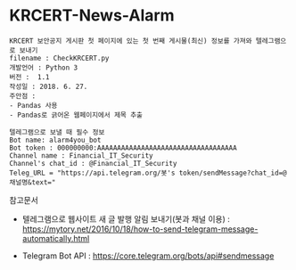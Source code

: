 # KRCERT-News-Alarm

    KRCERT 보안공지 게시판 첫 페이지에 있는 첫 번째 게시물(최신) 정보를 가져와 텔레그램으로 보내기
    filename : CheckKRCERT.py
    개발언어 : Python 3
    버전 :  1.1
    작성일 : 2018. 6. 27.
    주안점 : 
    - Pandas 사용
    - Pandas로 긁어온 웹페이지에서 제목 추출

    텔레그램으로 보낼 때 필수 정보
    Bot name: alarm4you_bot
    Bot token : 000000000:AAAAAAAAAAAAAAAAAAAAAAAAAAAAAAAAAAA
    Channel name : Financial_IT_Security
    Channel's chat_id : @Financial_IT_Security
    Teleg_URL = "https://api.telegram.org/봇's token/sendMessage?chat_id=@채널명&text="


참고문서
* 텔레그램으로 웹사이트 새 글 발행 알림 보내기(봇과 채널 이용) : 
https://mytory.net/2016/10/18/how-to-send-telegram-message-automatically.html

* Telegram Bot API : 
https://core.telegram.org/bots/api#sendmessage
